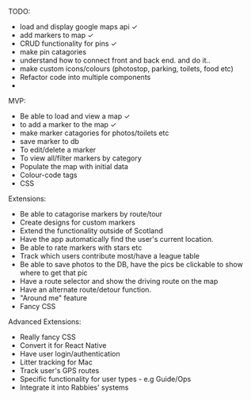 
TODO:

- load and display google maps api ✓
- add markers to map ✓
- CRUD functionality for pins ✓
- make pin catagories
- understand how to connect front and back end. and do it..
- make custom icons/colours (photostop, parking, toilets, food etc)
- Refactor code into multiple components
- 

MVP:

- Be able to load and view a map ✓
- to add a marker to the map ✓
- make marker catagories for photos/toilets etc
- save marker to db
- To edit/delete a marker
- To view all/filter markers by category
- Populate the map with initial data
- Colour-code tags
- CSS

Extensions:

- Be able to catagorise markers by route/tour
- Create designs for custom markers
- Extend the functionality outside of Scotland
- Have the app automatically find the user's current location.
- Be able to rate markers with stars etc
- Track which users contribute most/have a league table
- Be able to save photos to the DB, have the pics be clickable to show where to get that pic
- Have a route selector and show the driving route on the map
- Have an alternate route/detour function.
- "Around me" feature
- Fancy CSS

Advanced Extensions:

- Really fancy CSS
- Convert it for React Native
- Have user login/authentication
- Litter tracking for Mac
- Track user's GPS routes
- Specific functionality for user types - e.g Guide/Ops
- Integrate it into Rabbies' systems

